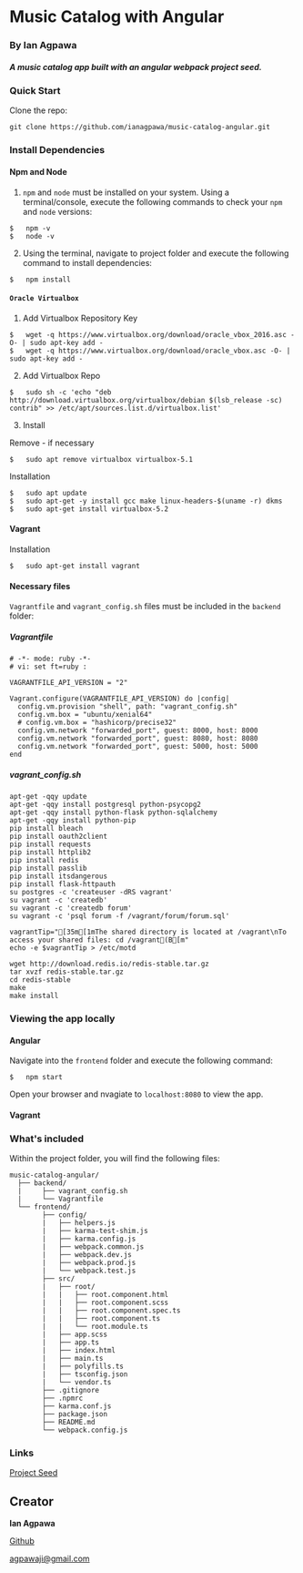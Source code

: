 # Music Catalog with Angular
### By Ian Agpawa
##### A music catalog app built with an angular webpack project seed.


### Quick Start
Clone the repo: 
```
git clone https://github.com/ianagpawa/music-catalog-angular.git
```

### Install Dependencies
#### Npm and Node
1.  `npm` and `node` must be installed on your system.  Using a terminal/console, execute the following commands to check your `npm` and `node` versions:
```
$   npm -v
$   node -v
```
2. Using the terminal, navigate to project folder and execute the following command to install dependencies:
```
$   npm install
```

#### `Oracle Virtualbox`
1. Add Virtualbox Repository Key
```
$   wget -q https://www.virtualbox.org/download/oracle_vbox_2016.asc -O- | sudo apt-key add -
$   wget -q https://www.virtualbox.org/download/oracle_vbox.asc -O- | sudo apt-key add -
```

2. Add Virtualbox Repo
```
$   sudo sh -c 'echo "deb http://download.virtualbox.org/virtualbox/debian $(lsb_release -sc) contrib" >> /etc/apt/sources.list.d/virtualbox.list'
```

3. Install

Remove - if necessary
```
$   sudo apt remove virtualbox virtualbox-5.1
```

Installation
```
$   sudo apt update
$   sudo apt-get -y install gcc make linux-headers-$(uname -r) dkms
$   sudo apt-get install virtualbox-5.2
```

#### Vagrant
Installation
```
$   sudo apt-get install vagrant
```


#### Necessary files
`Vagrantfile` and `vagrant_config.sh` files must be included in the `backend` folder:

##### Vagrantfile
```
# -*- mode: ruby -*-
# vi: set ft=ruby :

VAGRANTFILE_API_VERSION = "2"

Vagrant.configure(VAGRANTFILE_API_VERSION) do |config|
  config.vm.provision "shell", path: "vagrant_config.sh"
  config.vm.box = "ubuntu/xenial64"
  # config.vm.box = "hashicorp/precise32"
  config.vm.network "forwarded_port", guest: 8000, host: 8000
  config.vm.network "forwarded_port", guest: 8080, host: 8080
  config.vm.network "forwarded_port", guest: 5000, host: 5000
end
```

##### vagrant_config.sh
```
apt-get -qqy update
apt-get -qqy install postgresql python-psycopg2
apt-get -qqy install python-flask python-sqlalchemy
apt-get -qqy install python-pip
pip install bleach
pip install oauth2client
pip install requests
pip install httplib2
pip install redis
pip install passlib
pip install itsdangerous
pip install flask-httpauth
su postgres -c 'createuser -dRS vagrant'
su vagrant -c 'createdb'
su vagrant -c 'createdb forum'
su vagrant -c 'psql forum -f /vagrant/forum/forum.sql'

vagrantTip="[35m[1mThe shared directory is located at /vagrant\nTo access your shared files: cd /vagrant(B[m"
echo -e $vagrantTip > /etc/motd

wget http://download.redis.io/redis-stable.tar.gz
tar xvzf redis-stable.tar.gz
cd redis-stable
make
make install
```

### Viewing the app locally

#### Angular
Navigate into the `frontend` folder and execute the following command:
```
$   npm start
```
Open your browser and nvagiate to `localhost:8080` to view the app.
#### Vagrant

### What's included
Within the project folder, you will find the following files:

```
music-catalog-angular/
  ├── backend/
  |     ├── vagrant_config.sh
  |     └── Vagrantfile
  └── frontend/
        ├── config/
        |   ├── helpers.js
        |   ├── karma-test-shim.js
        |   ├── karma.config.js
        |   ├── webpack.common.js
        |   ├── webpack.dev.js
        |   ├── webpack.prod.js
        |   └── webpack.test.js
        ├── src/
        |   ├── root/
        |   |   ├── root.component.html
        |   |   ├── root.component.scss
        |   |   ├── root.component.spec.ts
        |   |   ├── root.component.ts
        |   |   └── root.module.ts
        |   ├── app.scss
        |   ├── app.ts
        |   ├── index.html
        |   ├── main.ts
        |   ├── polyfills.ts
        |   ├── tsconfig.json
        |   └── vendor.ts
        ├── .gitignore
        ├── .npmrc
        ├── karma.conf.js
        ├── package.json
        ├── README.md
        └── webpack.config.js
```

### Links
[Project Seed](https://github.com/ianagpawa/angular-webpack-seed)

## Creator

**Ian Agpawa**

[Github](https://github.com/ianagpawa)

agpawaji@gmail.com
